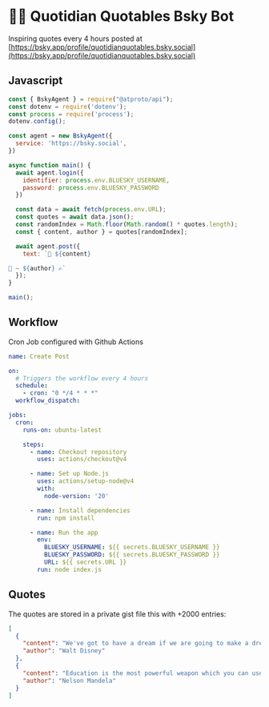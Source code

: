 # 🦋🤖 Quotidian Quotables Bsky Bot

Inspiring quotes every 4 hours posted at [https://bsky.app/profile/quotidianquotables.bsky.social](https://bsky.app/profile/quotidianquotables.bsky.social)

## Javascript
```js
const { BskyAgent } = require("@atproto/api");
const dotenv = require('dotenv');
const process = require('process');
dotenv.config();

const agent = new BskyAgent({
  service: 'https://bsky.social',
})

async function main() {
  await agent.login({
    identifier: process.env.BLUESKY_USERNAME,
    password: process.env.BLUESKY_PASSWORD
  })

  const data = await fetch(process.env.URL);
  const quotes = await data.json();
  const randomIndex = Math.floor(Math.random() * quotes.length);
  const { content, author } = quotes[randomIndex];

  await agent.post({
    text: `💬 ${content}

📖 — ${author} ✍️`
  });
}

main();
```

## Workflow 
Cron Job configured with Github Actions

```yml
name: Create Post

on:
  # Triggers the workflow every 4 hours
  schedule:
    - cron: "0 */4 * * *"
  workflow_dispatch:

jobs:
  cron:
    runs-on: ubuntu-latest

    steps:
      - name: Checkout repository
        uses: actions/checkout@v4 

      - name: Set up Node.js
        uses: actions/setup-node@v4 
        with:
          node-version: '20' 

      - name: Install dependencies
        run: npm install

      - name: Run the app
        env:
          BLUESKY_USERNAME: ${{ secrets.BLUESKY_USERNAME }}
          BLUESKY_PASSWORD: ${{ secrets.BLUESKY_PASSWORD }}
          URL: ${{ secrets.URL }}
        run: node index.js
```

## Quotes

The quotes are stored in a private gist file this with +2000 entries:

```json
[
  {
    "content": "We've got to have a dream if we are going to make a dream come true.",
    "author": "Walt Disney"
  },
  {
    "content": "Education is the most powerful weapon which you can use to change the world.",
    "author": "Nelson Mandela"
  }
]
```